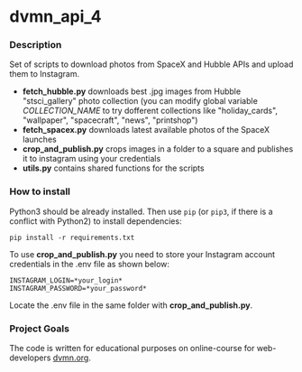 # dvmn_api_4

### Description

Set of scripts to download photos from SpaceX and Hubble APIs and upload them to Instagram.

- **fetch_hubble.py** downloads best .jpg images from Hubble "stsci_gallery" photo collection (you can modify global variable *COLLECTION_NAME* to try dofferent collections like "holiday_cards", "wallpaper", "spacecraft", "news", "printshop")
- **fetch_spacex.py** downloads latest available photos of the SpaceX launches
- **crop_and_publish.py** crops images in a folder to a square and publishes it to instagram using your credentials
- **utils.py** contains shared functions for the scripts


### How to install
Python3 should be already installed. 
Then use `pip` (or `pip3`, if there is a conflict with Python2) to install dependencies:
```
pip install -r requirements.txt
```

To use **crop_and_publish.py** you need to store your Instagram account credentials in the .env file as shown below:
```
INSTAGRAM_LOGIN=*your_login*
INSTAGRAM_PASSWORD=*your_password*
```
Locate the .env file in the same folder with **crop_and_publish.py**.


### Project Goals

The code is written for educational purposes on online-course for web-developers [dvmn.org](https://dvmn.org/).